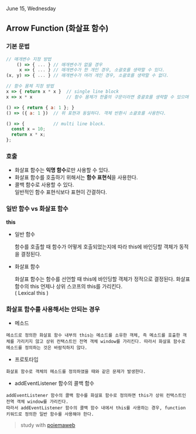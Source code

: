 June 15, Wednesday

## Arrow Function (화살표 함수)

### 기본 문법

```javascript
// 매개변수 지정 방법
    () => { ... } // 매개변수가 없을 경우
     x => { ... } // 매개변수가 한 개인 경우, 소괄호를 생략할 수 있다.
(x, y) => { ... } // 매개변수가 여러 개인 경우, 소괄호를 생략할 수 없다.

// 함수 몸체 지정 방법
x => { return x * x }  // single line block
x => x * x             // 함수 몸체가 한줄의 구문이라면 중괄호를 생략할 수 있으며 암묵적으로 return된다. 위 표현과 동일하다.

() => { return { a: 1 }; }
() => ({ a: 1 })  // 위 표현과 동일하다. 객체 반환시 소괄호를 사용한다.

() => {           // multi line block.
  const x = 10;
  return x * x;
};
```

### 호출

- 화살표 함수는 **익명 함수**로만 사용할 수 있다.
- 화살표 함수를 호출하기 위해서는 **함수 표현식**을 사용한다.
- 콜백 함수로 사용할 수 있다.  
  일반적인 함수 표현식보다 표현이 간결하다.

### 일반 함수 vs 화살표 함수

**this**

- 일반 함수

  함수를 호출할 때 함수가 어떻게 호출되었는지에 따라 this에 바인딩할 객체가 동적을 결정된다.

- 화살표 함수

  화살표 함수는 함수를 선언할 때 this에 바인딩할 객체가 정적으로 결정된다. 화살표 함수의 this 언제나 상위 스코프의 this를 가리킨다.  
  ( Lexical this )

### 화살표 함수를 사용해서는 안되는 경우

- 메소드

```
메소드로 정의한 화살표 함수 내부의 this는 메소드를 소유한 객체, 즉 메소드를 호출한 객체를 가리키지 않고 상위 컨택스트인 전역 객체 window를 가리킨다. 따라서 화살표 함수로 메소드를 정의하는 것은 바람직하지 않다.
```

- 프로토타입

```
화살표 함수로 객체의 메소드를 정의하였을 때와 같은 문제가 발생한다.
```

- addEventListener 함수의 콜백 함수

```
addEventListener 함수의 콜백 함수를 화살표 함수로 정의하면 this가 상위 컨택스트인 전역 객체 window를 가리킨다.
따라서 addEventListener 함수의 콜백 함수 내에서 this를 사용하는 경우, function 키워드로 정의한 일반 함수를 사용해야 한다.
```

> study with [poiemaweb](https://poiemaweb.com/es6-arrow-function)
